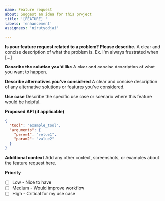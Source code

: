 ```yaml
---
name: Feature request
about: Suggest an idea for this project
title: '[FEATURE] '
labels: 'enhancement'
assignees: 'nirutyodjai'

---
```


**Is your feature request related to a problem? Please describe.**
A clear and concise description of what the problem is. Ex. I'm always frustrated when [...]

**Describe the solution you'd like**
A clear and concise description of what you want to happen.

**Describe alternatives you've considered**
A clear and concise description of any alternative solutions or features you've considered.

**Use case**
Describe the specific use case or scenario where this feature would be helpful.

**Proposed API (if applicable)**
```json
{
  "tool": "example_tool",
  "arguments": {
    "param1": "value1",
    "param2": "value2"
  }
}
```

**Additional context**
Add any other context, screenshots, or examples about the feature request here.

**Priority**
- [ ] Low - Nice to have
- [ ] Medium - Would improve workflow
- [ ] High - Critical for my use case
